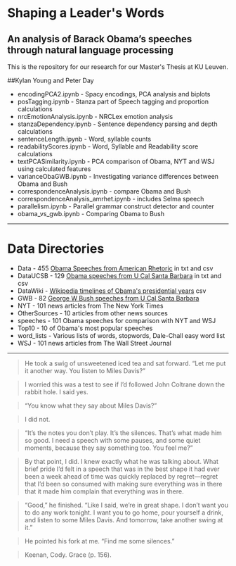 # Shaping a Leader's Words
## An analysis of Barack Obama’s speeches through natural language processing

This is the repository for our research for our Master's Thesis at KU Leuven. 

##Kylan Young and Peter Day

* encodingPCA2.ipynb - Spacy encodings, PCA analysis and biplots
* posTagging.ipynb - Stanza part of Speech tagging and proportion calculations
* nrcEmotionAnalysis.ipynb - NRCLex emotion analysis
* stanzaDependency.ipynb - Sentence dependency parsing and depth calculations
* sentenceLength.ipynb - Word, syllable counts
* readabilityScores.ipynb - Word, Syllable and Readability score calculations
* textPCASimilarity.ipynb - PCA comparison of Obama, NYT and WSJ using calculated features
* varianceObaGWB.ipynb - Investigating variance differences between Obama and Bush
* correspondenceAnalysis.ipynb - compare Obama and Bush
* correspondenceAnalysis_amrhet.ipynb - includes Selma speech
* parallelism.ipynb - Parallel grammar construct detector and counter
* obama_vs_gwb.ipynb - Comparing Obama to Bush

------------------------------------------------------------------------------

# Data Directories

* Data - 455 [Obama Speeches from American Rhetoric](https://www.americanrhetoric.com/barackobamaspeeches.htm) in txt and csv
* DataUCSB - 129 [Obama speeches from U Cal Santa Barbara](https://www.presidency.ucsb.edu/documents/barack-obama-event-timeline) in txt and csv
* DataWiki - [Wikipedia timelines of Obama's presidential years](https://en.wikipedia.org/wiki/Timeline_of_the_Barack_Obama_presidency) csv
* GWB - 82 [George W Bush speeches from U Cal Santa Barbara](https://www.presidency.ucsb.edu/documents/george-w-bush-event-timeline)
* NYT - 101 news articles from The New York Times
* OtherSources - 10 articles from other news sources
* speeches - 101 Obama speeches for comparison with NYT and WSJ
* Top10 - 10 of Obama's most popular speeches
* word_lists - Various lists of words, stopwords, Dale-Chall easy word list
* WSJ - 101 news articles from The Wall Street Journal

------------------------------------------------------------------------------

> He took a swig of unsweetened iced tea and sat forward. “Let me put it another way. You listen to Miles Davis?”

> I worried this was a test to see if I’d followed John Coltrane down the rabbit hole. I said yes.

> “You know what they say about Miles Davis?”

> I did not.

> “It’s the notes you don’t play. It’s the silences. That’s what made him so good. I need a speech with some pauses, and some quiet moments, because they say something too. You feel me?”

> By that point, I did. I knew exactly what he was talking about. What brief pride I’d felt in a speech that was in the best shape it had ever been a week ahead of time was quickly replaced by regret—regret that I’d been so consumed with making sure everything was in there that it made him complain that everything was in there.

> “Good,” he finished. “Like I said, we’re in great shape. I don’t want you to do any work tonight. I want you to go home, pour yourself a drink, and listen to some Miles Davis. And tomorrow, take another swing at it.”

> He pointed his fork at me. “Find me some silences.”

> Keenan, Cody. Grace (p. 156). 
